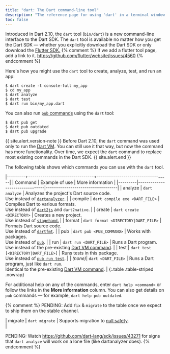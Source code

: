 ```yaml
---
title: "dart: The Dart command-line tool"
description: "The reference page for using 'dart' in a terminal window."
toc: false
---
```


Introduced in Dart 2.10, the `dart` tool (`bin/dart`)
is a new command-line interface to the Dart SDK.
The `dart` tool is available no matter how you get the Dart SDK —
whether you explicitly download the Dart SDK or only download
the [Flutter SDK.]({{site.flutter}})
{% comment %}
  If we add a flutter tool page, add a link to it.
  https://github.com/flutter/website/issues/4560
{% endcomment %}

Here's how you might use the `dart` tool
to create, analyze, test, and run an app:

```terminal
$ dart create -t console-full my_app
$ cd my_app
$ dart analyze
$ dart test
$ dart run bin/my_app.dart
```

You can also run [`pub` commands](/tools/pub/cmd) using the `dart` tool:

```terminal
$ dart pub get
$ dart pub outdated
$ dart pub upgrade
```

{{ site.alert.version-note }}
  Before Dart 2.10, the `dart` command was used only to run the
  [Dart VM][dart-vm].
  You can still use it that way, but
  now the command has more functionality.
  Over time, we expect the `dart` command to replace
  most existing commands in the Dart SDK.
{{ site.alert.end }}

The following table shows which commands you can use with the `dart` tool.

|---------+--------------------------------+-----------------------------------|
| Command | Example of use                 | More information                  |
|---------|--------------------------------|-----------------------------------|
| analyze | `dart analyze`     | Analyzes the project's Dart source code.<br>Use instead of [`dartanalyzer`][]. |
| compile | `dart compile exe <DART_FILE>` | Compiles Dart to various formats.<br>Use instead of [`dart2js`][] and `dart2native`. | 
| create  | `dart create <DIRECTORY>`      | Creates a new project.<br>Use instead of [`stagehand`.][] | 
| format  | `dart format <DIRECTORY|DART_FILE>` | Formats Dart source code.<br>Use instead of [`dartfmt`][]. | 
| pub     | `dart pub <PUB_COMMAND>`       | Works with packages.<br>Use instead of [`pub`][]. | 
| run     | `dart run <DART_FILE>`         | Runs a Dart program. <br>Use instead of the pre-existing [Dart VM command][dart-vm]. | 
| test    | `dart test [<DIRECTORY|DART_FILE>]` | Runs tests in this package.<br>Use instead of [`pub run test`][`pub`]. |
| _(none)_| `dart <DART_FILE>`             | Runs a Dart program, just like `dart run`. <br>Identical to the pre-existing [Dart VM command][dart-vm]. |
{:.table .table-striped .nowrap}

For additional help on any of the commands, enter `dart help <command>`
or follow the links in the **More information** column.
You can also get details on `pub` commands — for example,
`dart help pub outdated`.

[`dart2js`]: /tools/dart2js
[`dartanalyzer`]: /tools/dartanalyzer
[`dartaotruntime`]: /tools/dartaotruntime
[`dartdevc`]: /tools/dartdevc
[`dartdoc`]: https://github.com/dart-lang/dartdoc#dartdoc
[`dartfmt`]: /tools/dartfmt
[dart-vm]: /tools/dart-vm
[null safety]: /null-safety
[`pub`]: /tools/pub/cmd
[`stagehand`.]: {{site.pub-pkg}}/stagehand

{% comment %}
PENDING: Add `fix` & `migrate` to the table once we expect to ship
them on the stable channel.

| migrate | `dart migrate`                 | Supports migration to [null safety][].<br> | 

PENDING: Watch https://github.com/dart-lang/sdk/issues/43271 for signs
that `dart analyze` will work on a lone file (like dartanalyzer does).
{% endcomment %}
